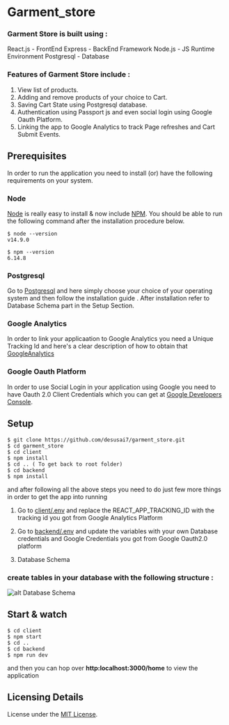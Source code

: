# Garment_store

### Garment Store is built using :

React.js - FrontEnd
Express - BackEnd Framework
Node.js - JS Runtime Environment
Postgresql - Database

### Features of Garment Store include : 

1. View list of products.
2. Adding and remove products of your choice to Cart.
3. Saving Cart State using Postgresql database.
3. Authentication using Passport js and even social login using Google Oauth Platform.
4. Linking the app to Google Analytics to track Page refreshes and Cart Submit Events.


## Prerequisites

In order to run the application you need to install (or) have the following requirements on your system.

### Node

[Node](http://nodejs.org/) is really easy to install & now include [NPM](https://npmjs.org/).
You should be able to run the following command after the installation procedure
below.

    $ node --version
    v14.9.0

    $ npm --version
    6.14.8

### Postgresql

Go to [Postgresql](https://www.postgresql.org/download/) and here simply choose your choice of your operating system and then
follow the installation guide . After installation refer to Database Schema part in the Setup Section.

### Google Analytics

In order to link your applicaation to Google Analytics you need a Unique Tracking Id and here's a clear description of how to obtain
that [GoogleAnalytics](https://support.google.com/analytics/answer/1008080?hl=en)


### Google Oauth Platform

In order to use Social Login in your application using Google you need to have Oauth 2.0 Client Credentials which you can get at [Google Developers Console](https://console.developers.google.com/apis/credentials).



## Setup

    $ git clone https://github.com/desusai7/garment_store.git
    $ cd garment_store
    $ cd client
    $ npm install
    $ cd .. ( To get back to root folder)
    $ cd backend
    $ npm install

and after following all the above steps you need to do just few more things in order to get the app into running

1. Go to [client/.env](/client/.env) and replace the REACT_APP_TRACKING_ID with the tracking id you got from Google Analytics Platform
    
2. Go to [backend/.env](/backend/.env) and update the variables with your own Database credentials and Google Credentials you got from Google Oauth2.0 platform

3. Database Schema

### create tables in your database with the following structure : 

![alt Database Schema](https://drive.google.com/file/d/16I-Z4TS7P6kblTmBdJp7NmvgRdeR-Nr5/view)



## Start & watch

    $ cd client
    $ npm start
    $ cd ..
    $ cd backend
    $ npm run dev

and then you can hop over **http:localhost:3000/home** to view the application


## Licensing Details

License under the [MIT License](LICENSE).